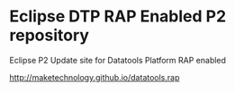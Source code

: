 # Eclipse DTP RAP Enabled P2 repository

Eclipse P2 Update site for Datatools Platform RAP enabled

http://maketechnology.github.io/datatools.rap
